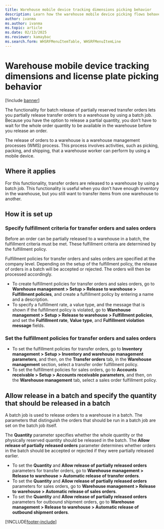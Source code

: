 ```yaml
---
title: Warehouse mobile device tracking dimensions picking behavior
description: Learn how the warehouse mobile device picking flows behave when interacting with items with tracking dimensions and license plates.
author: ivanma
ms.author: ivanma
ms.topic: article
ms.date: 02/13/2025
ms.reviewer: kamaybac
ms.search.form: WHSRFMenuItemTable, WHSRFMenuItemLine
---
```


# Warehouse mobile device tracking dimensions and license plate picking behavior

[!include [banner](../includes/banner.md)]

The functionality for batch release of partially reserved transfer orders lets
you partially release transfer orders to a warehouse by using a batch job.
Because you have the option to release a partial quantity, you don’t have to
wait for the whole order quantity to be available in the warehouse before you
release an order.

The release of orders to a warehouse is a warehouse management processes (WMS)
process. This process involves activities, such as picking, packing, and
shipping, that a warehouse worker can perform by using a mobile device.

## Where it applies

For this functionality, transfer orders are released to a warehouse by using a
batch job. This functionality is useful when you don’t have enough inventory in
the warehouse, but you still want to transfer items from one warehouse to
another.

## How it is set up

### Specify fulfillment criteria for transfer orders and sales orders

Before an order can be partially released to a warehouse in a batch, the
fulfillment criteria must be met. These fulfillment criteria are determined by
the fulfillment policy.

Fulfillment policies for transfer orders and sales orders are specified at the
company level. Depending on the setup of the fulfillment policy, the release of
orders in a batch will be accepted or rejected. The orders will then be
processed accordingly.

- To create fulfillment policies for transfer orders and sales orders, go to **Warehouse management \> Setup \> Release to warehouse \> Fulfillment policies**, and create a fulfillment policy by entering a name and a description.
- To specify a fulfillment rate, a value type, and the message that is shown if the fulfillment policy is violated, go to **Warehouse management \> Setup \> Release to warehouse \> Fulfillment policies**, and set the **Fulfillment rate**, **Value type**, and **Fulfillment violation message** fields.

### Set the fulfillment policies for transfer orders and sales orders

- To set the fulfillment policies for transfer orders, go to **Inventory management \> Setup \> Inventory and warehouse management parameters**, and then, on the **Transfer orders** tab, in the **Warehouse management** section, select a transfer order fulfillment policy.
- To set the fulfillment policies for sales orders, go to **Accounts receivable \> Setup \> Accounts receivable parameters**, and then, on the **Warehouse management** tab, select a sales order fulfillment policy.

## Allow release in a batch and specify the quantity that should be released in a batch

A batch job is used to release orders to a warehouse in a batch. The parameters that distinguish the orders that should be run in a batch job are set on the batch job itself.

The **Quantity** parameter specifies whether the whole quantity or the physically reserved quantity should be released in the batch. The **Allow release of partially released orders** parameter determines whether orders in the batch should be accepted or rejected if they were partially released earlier.

- To set the **Quantity** and **Allow release of partially released orders** parameters for transfer orders, go to **Warehouse management \> Release to warehouse \> Automatic release of transfer orders**.
- To set the **Quantity** and **Allow release of partially released orders** parameters for sales orders, go to **Warehouse management \> Release to warehouse \> Automatic release of sales orders**.
- To set the **Quantity** and **Allow release of partially released orders** parameters for outbound shipment orders, go to **Warehouse management \> Release to warehouse \> Automatic release of outbound shipment orders**.


[!INCLUDE[footer-include](../../includes/footer-banner.md)]
